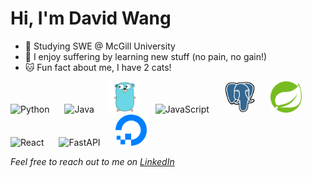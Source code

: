 
# Hi, I'm David Wang<br/>
* 📙 Studying SWE @ McGill University<br/>
* 🌿 I enjoy suffering by learning new stuff (no pain, no gain!)
* 🐱 Fun fact about me, I have 2 cats!

<p align="left">
  <img src="https://cdn.jsdelivr.net/gh/devicons/devicon/icons/python/python-original.svg"
       alt="Python" width="50" height="50" style="margin-right:20px;"/>
  <img src="https://cdn.jsdelivr.net/gh/devicons/devicon/icons/java/java-original.svg"
       alt="Java" width="50" height="50" style="margin-right:20px;"/>
  <img src="https://github.com/devicons/devicon/blob/master/icons/go/go-original.svg"
       alt="Go" width="50" height="50" style="margin-right:20px;"/>
  <img src="https://cdn.jsdelivr.net/gh/devicons/devicon/icons/javascript/javascript-original.svg"
       alt="JavaScript" width="50" height="50" style="margin-right:20px;"/>
  <img src="https://github.com/devicons/devicon/blob/master/icons/postgresql/postgresql-original.svg"
       alt="PostgreSQL" width="50" height="50" style="margin-right:20px;"/>
  <img src="https://github.com/devicons/devicon/blob/master/icons/spring/spring-original.svg"
       alt="Spring" width="50" height="50" style="margin-right:20px;"/>
  <img src="https://cdn.jsdelivr.net/gh/devicons/devicon/icons/react/react-original.svg"
       alt="React" width="50" height="50" style="margin-right:20px;"/>
  <img src="https://cdn.jsdelivr.net/gh/devicons/devicon/icons/fastapi/fastapi-original-wordmark.svg"
       alt="FastAPI" width="50" height="50" style="margin-right:20px;"/>
  <img src="https://github.com/devicons/devicon/blob/master/icons/digitalocean/digitalocean-original.svg"
       alt="DigitalOcean" width="50" height="50" style="margin-right:20px;"/>
</p>

_Feel free to reach out to me on [LinkedIn](https://www.linkedin.com/in/dajiwang7707/)_




